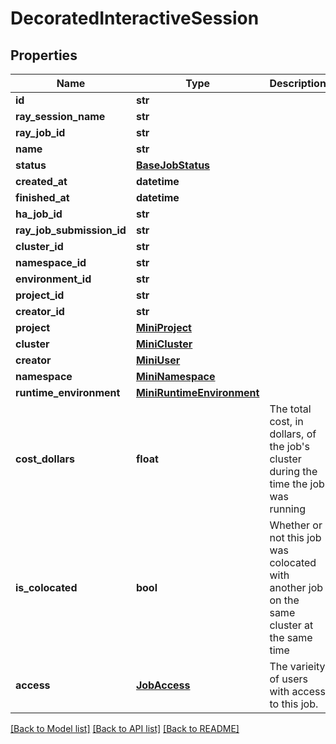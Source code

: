 # DecoratedInteractiveSession

## Properties
Name | Type | Description | Notes
------------ | ------------- | ------------- | -------------
**id** | **str** |  | 
**ray_session_name** | **str** |  | 
**ray_job_id** | **str** |  | 
**name** | **str** |  | [optional] 
**status** | [**BaseJobStatus**](BaseJobStatus.md) |  | 
**created_at** | **datetime** |  | 
**finished_at** | **datetime** |  | [optional] 
**ha_job_id** | **str** |  | [optional] 
**ray_job_submission_id** | **str** |  | [optional] 
**cluster_id** | **str** |  | 
**namespace_id** | **str** |  | 
**environment_id** | **str** |  | 
**project_id** | **str** |  | [optional] 
**creator_id** | **str** |  | 
**project** | [**MiniProject**](MiniProject.md) |  | [optional] 
**cluster** | [**MiniCluster**](MiniCluster.md) |  | 
**creator** | [**MiniUser**](MiniUser.md) |  | 
**namespace** | [**MiniNamespace**](MiniNamespace.md) |  | 
**runtime_environment** | [**MiniRuntimeEnvironment**](MiniRuntimeEnvironment.md) |  | 
**cost_dollars** | **float** | The total cost, in dollars, of the job&#39;s cluster during the time the job was running | [optional] 
**is_colocated** | **bool** | Whether or not this job was colocated with another job on the same cluster at the same time | [optional] 
**access** | [**JobAccess**](JobAccess.md) | The varieity of users with access to this job. | [optional] 

[[Back to Model list]](../README.md#documentation-for-models) [[Back to API list]](../README.md#documentation-for-api-endpoints) [[Back to README]](../README.md)


